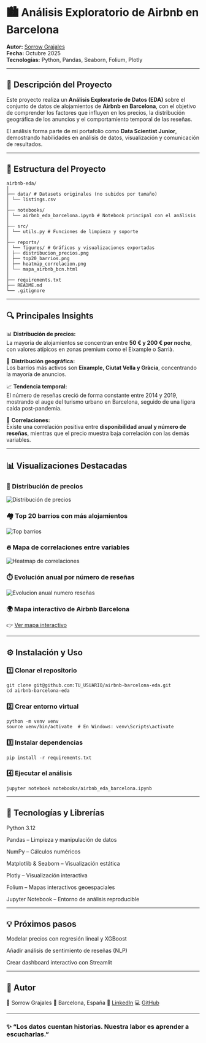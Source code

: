 # 🏙️ Análisis Exploratorio de Airbnb en Barcelona

**Autor:** [Sorrow Grajales](https://github.com/SfromtheAbyss)  
**Fecha:** Octubre 2025  
**Tecnologías:** Python, Pandas, Seaborn, Folium, Plotly  

---

## 📌 Descripción del Proyecto

Este proyecto realiza un **Análisis Exploratorio de Datos (EDA)** sobre el conjunto de datos de alojamientos de **Airbnb en Barcelona**, con el objetivo de comprender los factores que influyen en los precios, la distribución geográfica de los anuncios y el comportamiento temporal de las reseñas.

El análisis forma parte de mi portafolio como **Data Scientist Junior**, demostrando habilidades en análisis de datos, visualización y comunicación de resultados.

---

## 🧱 Estructura del Proyecto
```
airbnb-eda/
│
├── data/ # Datasets originales (no subidos por tamaño)
│ └── listings.csv
│
├── notebooks/
│ └── airbnb_eda_barcelona.ipynb # Notebook principal con el análisis
│
├── src/
│ └── utils.py # Funciones de limpieza y soporte
│
├── reports/
│ └── figures/ # Gráficos y visualizaciones exportadas
│ ├── distribucion_precios.png
│ ├── top20_barrios.png
│ ├── heatmap_correlacion.png
│ └── mapa_airbnb_bcn.html
│
├── requirements.txt
├── README.md
└── .gitignore
```
---

## 🔍 Principales Insights

📊 **Distribución de precios:**  
La mayoría de alojamientos se concentran entre **50 € y 200 € por noche**, con valores atípicos en zonas premium como el Eixample o Sarrià.

📍 **Distribución geográfica:**  
Los barrios más activos son **Eixample, Ciutat Vella y Gràcia**, concentrando la mayoría de anuncios.

📈 **Tendencia temporal:**  
El número de reseñas creció de forma constante entre 2014 y 2019, mostrando el auge del turismo urbano en Barcelona, seguido de una ligera caída post-pandemia.

🧩 **Correlaciones:**  
Existe una correlación positiva entre **disponibilidad anual y número de reseñas**, mientras que el precio muestra baja correlación con las demás variables.

---

## 📊 Visualizaciones Destacadas

### 💸 Distribución de precios
![Distribución de precios](reports/figures/distribucion_precios.png)

### 🏘️ Top 20 barrios con más alojamientos
![Top barrios](reports/figures/top20_barrios.png)

### 🔥 Mapa de correlaciones entre variables
![Heatmap de correlaciones](reports/figures/heatmap_correlacion.png)

### ⏱️​ Evolución anual por número de reseñas
![Evolucion anual numero reseñas](reports/figures/Evolucion_anual_numero_resenyas.png)

### 🌍 Mapa interactivo de Airbnb Barcelona
👉 [Ver mapa interactivo](reports/figures/mapa_airbnb_bcn.html)

---

## ⚙️ Instalación y Uso

### 1️⃣ Clonar el repositorio
```
git clone git@github.com:TU_USUARIO/airbnb-barcelona-eda.git
cd airbnb-barcelona-eda
```
### 2️⃣ Crear entorno virtual
```
python -m venv venv
source venv/bin/activate  # En Windows: venv\Scripts\activate
```
### 3️⃣ Instalar dependencias
```
pip install -r requirements.txt
```
### 4️⃣ Ejecutar el análisis
```
jupyter notebook notebooks/airbnb_eda_barcelona.ipynb
```
---

## 🧠 Tecnologías y Librerías

Python 3.12

Pandas – Limpieza y manipulación de datos

NumPy – Cálculos numéricos

Matplotlib & Seaborn – Visualización estática

Plotly – Visualización interactiva

Folium – Mapas interactivos geoespaciales

Jupyter Notebook – Entorno de análisis reproducible

---

## 💡 Próximos pasos

Modelar precios con regresión lineal y XGBoost

Añadir análisis de sentimiento de reseñas (NLP)

Crear dashboard interactivo con Streamlit

---

## 👤 Autor

📌 Sorrow Grajales
📍 Barcelona, España
🔗 [LinkedIn](https://linkedin.com/in/sforsorrow)
💻 [GitHub](https://github.com/SfromtheAbyss)

---

### ✨ “Los datos cuentan historias. Nuestra labor es aprender a escucharlas.”
